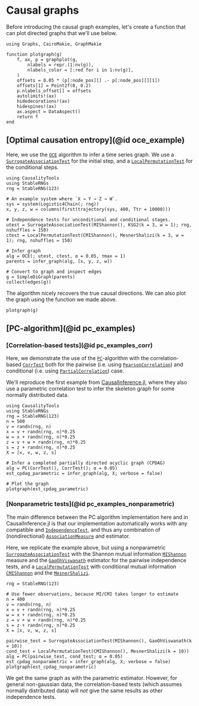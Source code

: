 # Causal graphs

Before introducing the causal graph examples, let's create a function that can plot
directed graphs that we'll use below.

```@example graph_examples
using Graphs, CairoMakie, GraphMakie

function plotgraph(g)
    f, ax, p = graphplot(g,
        nlabels = repr.(1:nv(g)),
        nlabels_color = [:red for i in 1:nv(g)],
    )
    offsets = 0.05 * (p[:node_pos][] .- p[:node_pos][][1])
    offsets[1] = Point2f(0, 0.2)
    p.nlabels_offset[] = offsets
    autolimits!(ax)
    hidedecorations!(ax)
    hidespines!(ax)
    ax.aspect = DataAspect()
    return f
end
```

## [Optimal causation entropy](@id oce_example)

Here, we use the [`OCE`](@ref) algorithm to infer a time series graph. We use a
[`SurrogateAssociationTest`](@ref) for the initial step, and a [`LocalPermutationTest`](@ref)
for the conditional steps.

```@example graph_examples
using CausalityTools
using StableRNGs
rng = StableRNG(123)

# An example system where `X → Y → Z → W`.
sys = system(Logistic4Chain(; rng))
x, y, z, w = columns(first(trajectory(sys, 400, Ttr = 10000)))

# Independence tests for unconditional and conditional stages.
utest = SurrogateAssociationTest(MIShannon(), KSG2(k = 3, w = 1); rng, nshuffles = 150)
ctest = LocalPermutationTest(CMIShannon(), MesnerShalizi(k = 3, w = 1); rng, nshuffles = 150)

# Infer graph
alg = OCE(; utest, ctest, α = 0.05, τmax = 1)
parents = infer_graph(alg, [x, y, z, w])

# Convert to graph and inspect edges
g = SimpleDiGraph(parents)
collect(edges(g))
```

The algorithm nicely recovers the true causal directions. We can also plot the graph using
the function we made above.

```@example graph_examples
plotgraph(g)
```

## [PC-algorithm](@id pc_examples)

### [Correlation-based tests](@id pc_examples_corr)

Here, we demonstrate the use of the [`PC`](@ref)-algorithm with the correlation-based
[`CorrTest`](@ref) both for the pairwise (i.e. using [`PearsonCorrelation`](@ref))
and conditional (i.e. using [`PartialCorrelation`](@ref)) case.

We'll reproduce the first example from
[CausalInference.jl](https://github.com/mschauer/CausalInference.jl), where they
also use a parametric correlation test to infer the skeleton graph for some 
normally distributed data.

```@example graph_examples
using CausalityTools
using StableRNGs
rng = StableRNG(123)
n = 500
v = randn(rng, n)
x = v + randn(rng, n)*0.25
w = x + randn(rng, n)*0.25
z = v + w + randn(rng, n)*0.25
s = z + randn(rng, n)*0.25
X = [x, v, w, z, s]

# Infer a completed partially directed acyclic graph (CPDAG)
alg = PC(CorrTest(), CorrTest(); α = 0.05)
est_cpdag_parametric = infer_graph(alg, X; verbose = false)

# Plot the graph
plotgraph(est_cpdag_parametric)
```

### [Nonparametric tests](@id pc_examples_nonparametric)

The main difference between the PC algorithm implementation here and in
CausalInference.jl is that our implementation automatically works with any compatible
and [`IndependenceTest`](@ref), and thus any combination of (nondirectional)
[`AssociationMeasure`](@ref) and estimator.

Here, we replicate the example above, but using a nonparametric [`SurrogateAssociationTest`](@ref)
with the Shannon mutual information [`MIShannon`](@ref) measure and the
[`GaoOhViswanath`](@ref) estimator for the pairwise independence tests, and a
[`LocalPermutationTest`](@ref) with conditional mutual information [`CMIShannon`](@ref)
and the [`MesnerShalizi`](@ref).

```@example graph_examples
rng = StableRNG(123)

# Use fewer observations, because MI/CMI takes longer to estimate
n = 400
v = randn(rng, n)
x = v + randn(rng, n)*0.25
w = x + randn(rng, n)*0.25
z = v + w + randn(rng, n)*0.25
s = z + randn(rng, n)*0.25
X = [x, v, w, z, s]

pairwise_test = SurrogateAssociationTest(MIShannon(), GaoOhViswanath(k = 10))
cond_test = LocalPermutationTest(CMIShannon(), MesnerShalizi(k = 10))
alg = PC(pairwise_test, cond_test; α = 0.05)
est_cpdag_nonparametric = infer_graph(alg, X; verbose = false)
plotgraph(est_cpdag_nonparametric)
```

We get the same graph as with the parametric estimator. However, for general non-gaussian
data, the correlation-based tests (which assumes normally distributed data)
will *not* give the same results as other independence tests.
